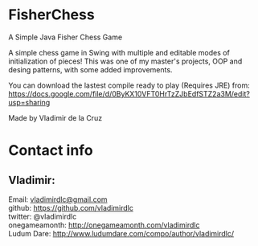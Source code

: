 FisherChess
===========

A Simple Java Fisher Chess Game

A simple chess game in Swing with multiple and editable modes of initialization of pieces!
This was one of my master's projects, OOP and desing patterns, with some added improvements. 

You can download the lastest compile ready to play (Requires JRE) from:
https://docs.google.com/file/d/0ByKX10VFT0HrTzZJbEdfSTZ2a3M/edit?usp=sharing

Made by Vladimir de la Cruz

Contact info
============

Vladimir:
--------
Email:         vladimirdlc@gmail.com<br/>
github:        https://github.com/vladimirdlc<br/>
twitter:       @vladimirdlc<br/>
onegameamonth: http://onegameamonth.com/vladimirdlc<br/>
Ludum Dare: http://www.ludumdare.com/compo/author/vladimirdlc/<br/>
